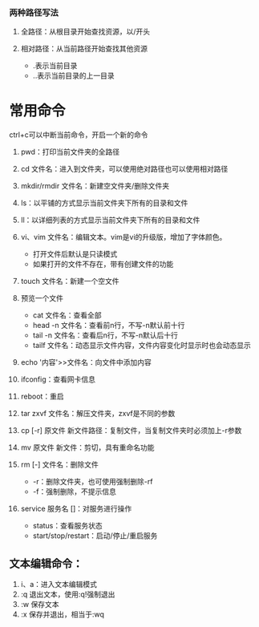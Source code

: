 ### 两种路径写法
1. 全路径：从根目录开始查找资源，以/开头

2. 相对路径：从当前路径开始查找其他资源
    * .表示当前目录
    * ..表示当前目录的上一目录

# 常用命令
ctrl+c可以中断当前命令，开启一个新的命令
1. pwd：打印当前文件夹的全路径

2. cd 文件名：进入到文件夹，可以使用绝对路径也可以使用相对路径
3. mkdir/rmdir 文件名：新建空文件夹/删除文件夹
4. ls：以平铺的方式显示当前文件夹下所有的目录和文件
5. ll：以详细列表的方式显示当前文件夹下所有的目录和文件
6. vi、vim 文件名：编辑文本。vim是vi的升级版，增加了字体颜色。
    * 打开文件后默认是只读模式
    * 如果打开的文件不存在，带有创建文件的功能
7. touch 文件名：新建一个空文件
8. 预览一个文件
    * cat 文件名：查看全部
    * head -n 文件名：查看前n行，不写-n默认前十行
    * tail -n 文件名：查看后n行，不写-n默认后十行
    * tailf 文件名：动态显示文件内容，文件内容变化时显示时也会动态显示
9. echo '内容'>>文件名：向文件中添加内容
11. ifconfig：查看网卡信息
12. reboot：重启
13. tar zxvf 文件名：解压文件夹，zxvf是不同的参数
14. cp [-r] 原文件 新文件路径：复制文件，当复制文件夹时必须加上-r参数
15. mv 原文件 新文件：剪切，具有重命名功能
16. rm [-] 文件名：删除文件
    * -r：删除文件夹，也可使用强制删除-rf
    * -f：强制删除，不提示信息
17. service 服务名 []：对服务进行操作
    * status：查看服务状态
    * start/stop/restart：启动/停止/重启服务


## 文本编辑命令：
1. i、a：进入文本编辑模式
2. :q  退出文本，使用:q!强制退出
3. :w  保存文本
4. :x  保存并退出，相当于:wq
